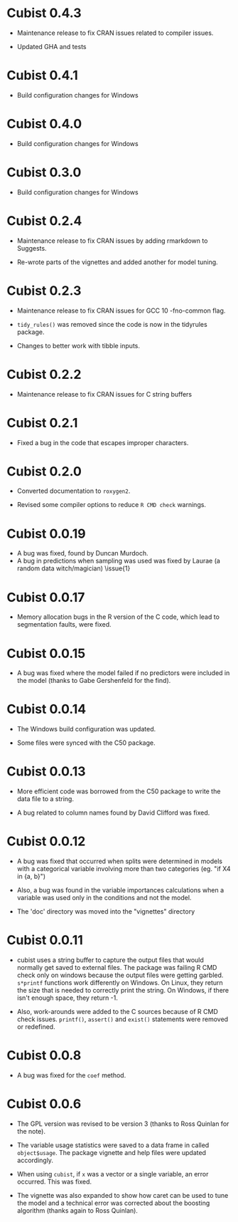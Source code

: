 # Cubist 0.4.3

* Maintenance release to fix CRAN issues related to compiler issues.

* Updated GHA and tests

# Cubist 0.4.1

* Build configuration changes for Windows

# Cubist 0.4.0

* Build configuration changes for Windows

# Cubist 0.3.0

* Build configuration changes for Windows


# Cubist 0.2.4

* Maintenance release to fix CRAN issues by adding rmarkdown to Suggests.

* Re-wrote parts of the vignettes and added another for model tuning.


# Cubist 0.2.3

* Maintenance release to fix CRAN issues for GCC 10 -fno-common flag.

* `tidy_rules()` was removed since the code is now in the tidyrules package.

* Changes to better work with tibble inputs.


# Cubist 0.2.2

* Maintenance release to fix CRAN issues for C string buffers


# Cubist 0.2.1

* Fixed a bug in the code that escapes improper characters.


# Cubist 0.2.0

* Converted documentation to `roxygen2`.

* Revised some compiler options to reduce `R CMD check` warnings.




# Cubist 0.0.19

* A bug was fixed, found by Duncan Murdoch.
* A bug in predictions when sampling was used was fixed by Laurae (a random data witch/magician) \issue{1}



# Cubist 0.0.17


* Memory allocation bugs in the R version of the C code, which lead to segmentation faults, were fixed.



# Cubist 0.0.15


* A bug was fixed where the model failed if no predictors were included in the model (thanks to Gabe Gershenfeld for the find).



# Cubist 0.0.14


* The Windows build configuration was updated.

* Some files were synced with the C50 package.



# Cubist 0.0.13


* More efficient code was borrowed from the C50 package to write the data file to a string.

* A bug related to column names found by David Clifford was fixed.


# Cubist 0.0.12


* A bug was fixed that occurred when splits were determined in models with a categorical variable involving more than two categories (eg. "if X4 in {a, b}")

* Also, a bug was found in the variable importances calculations  when a variable was used only in the conditions and not the model.

* The 'doc' directory was moved into the "vignettes" directory


# Cubist 0.0.11


* cubist uses a string buffer to capture the output files that would normally get saved to external files. The package was failing R CMD check only on windows because the output files were getting garbled. `s*printf` functions work differently on Windows. On Linux, they return the size that is needed to correctly print the string.  On Windows, if there isn't enough space, they return -1.

* Also, work-arounds were added to the C sources because of R CMD check issues. `printf()`, `assert()` and `exist()` statements were removed or redefined.


# Cubist 0.0.8

* A bug was fixed for the `coef` method.



# Cubist 0.0.6

* The GPL version was revised to be version 3 (thanks to Ross Quinlan for the note).

* The variable usage statistics were saved to a data frame in called `object$usage`. The package vignette and help files were updated accordingly.

* When using `cubist`, if `x` was a vector or a single variable, an error occurred. This was fixed.

* The vignette was also expanded to show how caret can be used to tune the model and a technical error was corrected about the boosting algorithm (thanks again to Ross Quinlan).



